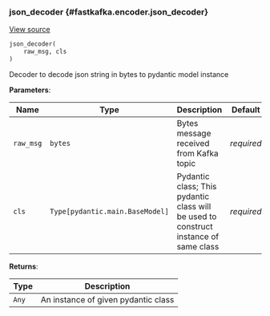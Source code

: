 ### json_decoder {#fastkafka.encoder.json_decoder}

<a href="https://github.com/airtai/fastkafka/blob/0.8.0/fastkafka/_components/encoder/json.py#L42-L55" class="link-to-source" target="_blank">View source</a>

```py
json_decoder(
    raw_msg, cls
)
```

Decoder to decode json string in bytes to pydantic model instance

**Parameters**:

|  Name | Type | Description | Default |
|---|---|---|---|
| `raw_msg` | `bytes` | Bytes message received from Kafka topic | *required* |
| `cls` | `Type[pydantic.main.BaseModel]` | Pydantic class; This pydantic class will be used to construct instance of same class | *required* |

**Returns**:

|  Type | Description |
|---|---|
| `Any` | An instance of given pydantic class |

